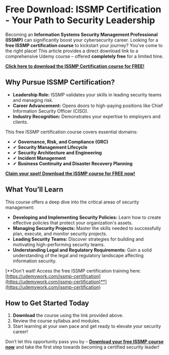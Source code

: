 # Free Download: ISSMP Certification - Your Path to Security Leadership

Becoming an **Information Systems Security Management Professional (ISSMP)** can significantly boost your cybersecurity career. Looking for a **free ISSMP certification course** to kickstart your journey? You've come to the right place! This article provides a direct download link to a comprehensive Udemy course – offered **completely free** for a limited time.

[**Click here to download the ISSMP Certification course for FREE!**](https://udemywork.com/issmp-certification)

## Why Pursue ISSMP Certification?

*   **Leadership Role:** ISSMP validates your skills in leading security teams and managing risk.
*   **Career Advancement:** Opens doors to high-paying positions like Chief Information Security Officer (CISO).
*   **Industry Recognition:** Demonstrates your expertise to employers and clients.

This free ISSMP certification course covers essential domains:

*   ✔ **Governance, Risk, and Compliance (GRC)**
*   ✔ **Security Management Lifecycle**
*   ✔ **Security Architecture and Engineering**
*   ✔ **Incident Management**
*   ✔ **Business Continuity and Disaster Recovery Planning**

[**Claim your spot! Download the ISSMP course for FREE now!**](https://udemywork.com/issmp-certification)

## What You’ll Learn

This course offers a deep dive into the critical areas of security management:

*   **Developing and Implementing Security Policies:** Learn how to create effective policies that protect your organization's assets.
*   **Managing Security Projects:** Master the skills needed to successfully plan, execute, and monitor security projects.
*   **Leading Security Teams:** Discover strategies for building and motivating high-performing security teams.
*   **Understanding Legal and Regulatory Requirements:** Gain a solid understanding of the legal and regulatory landscape affecting information security.

[**Don't wait! Access the free ISSMP certification training here: [https://udemywork.com/issmp-certification](https://udemywork.com/issmp-certification)**](https://udemywork.com/issmp-certification)

## How to Get Started Today

1.  **Download** the course using the link provided above.
2.  Review the course syllabus and modules.
3.  Start learning at your own pace and get ready to elevate your security career!

Don’t let this opportunity pass you by – **[Download your free ISSMP course now](https://udemywork.com/issmp-certification)** and take the first step towards becoming a certified security leader!
